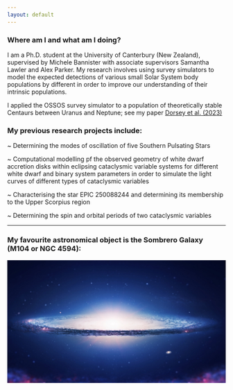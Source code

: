 ```yaml
---
layout: default
---
```


### Where am I and what am I doing?

I am a Ph.D. student at the University of Canterbury (New Zealand), supervised by Michele Bannister with associate supervisors Samantha Lawler and Alex Parker. My research involves using survey simulators to model the expected detections of various small Solar System body populations by different in order to improve our understanding of their intrinsic populations.

I applied the OSSOS survey simulator to a population of theoretically stable Centaurs between Uranus and Neptune; see my paper <a href="10.3847/PSJ/acd771">Dorsey et al. (2023)</a>

### My previous research projects include:

~ Determining the modes of oscillation of five Southern Pulsating Stars

~ Computational modelling pf the observed geometry of white dwarf accretion disks within eclipsing cataclysmic variable systems for different white dwarf and binary system parameters in order to simulate the light curves of different types of cataclysmic variables

~ Characterising the star EPIC 250088244 and determining its membership to the Upper Scorpius region

~ Determining the spin and orbital periods of two cataclysmic variables

* * *

### My favourite astronomical object is the Sombrero Galaxy (M104 or NGC 4594):

![Sombrero](/assets/images/Sombrero-Galaxy.jpg)
